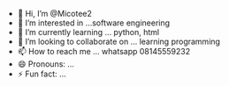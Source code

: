 - 👋 Hi, I’m @Micotee2
- 👀 I’m interested in ...software engineering
- 🌱 I’m currently learning ... python, html 
- 💞️ I’m looking to collaborate on ... learning programming
- 📫 How to reach me ... whatsapp 08145559232
- 😄 Pronouns: ...
- ⚡ Fun fact: ...

<!---
Micotee2/Micotee2 is a ✨ special ✨ repository because its `README.md` (this file) appears on your GitHub profile.
You can click the Preview link to take a look at your changes.
--->
